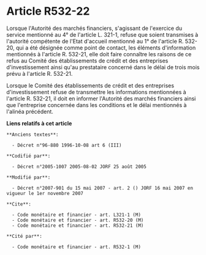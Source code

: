 # Article R532-22

Lorsque l'Autorité des marchés financiers, s'agissant de l'exercice du service mentionné au 4° de l'article L. 321-1, refuse
que soient transmises à l'autorité compétente de l'Etat d'accueil mentionné au 1° de l'article R. 532-20, qui a été désignée
comme point de contact, les éléments d'information mentionnés à l'article R. 532-21, elle doit faire connaître les raisons de
ce refus au Comité des établissements de crédit et des entreprises d'investissement ainsi qu'au prestataire concerné dans le
délai de trois mois prévu à l'article R. 532-21.

Lorsque le Comité des établissements de crédit et des entreprises d'investissement refuse de transmettre les informations
mentionnées à l'article R. 532-21, il doit en informer l'Autorité des marchés financiers ainsi que l'entreprise concernée
dans les conditions et le délai mentionnés à l'alinéa précédent.

**Liens relatifs à cet article**

	**Anciens textes**:

	  - Décret n°96-880 1996-10-08 art 6 (III)

	**Codifié par**:

	  - Décret n°2005-1007 2005-08-02 JORF 25 août 2005

	**Modifié par**:

	  - Décret n°2007-901 du 15 mai 2007 - art. 2 () JORF 16 mai 2007 en vigueur le 1er novembre 2007

	**Cite**:

	  - Code monétaire et financier - art. L321-1 (M)
	  - Code monétaire et financier - art. R532-20 (M)
	  - Code monétaire et financier - art. R532-21 (M)

	**Cité par**:

	  - Code monétaire et financier - art. R532-1 (M)
